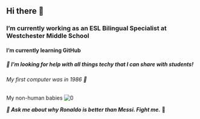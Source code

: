 ## Hi there 👋
### I’m currently working as an ESL Bilingual Specialist at Westchester Middle School
#### I’m currently learning GitHub
##### 🤔 I’m looking for help with all things techy that I can share with students! 
###### My first computer was in 1986 :older_woman:
My non-human babies ![0](https://github.com/SalazarCR7/SalazarCR7/assets/175134590/495b1859-3fdd-46ac-aaf4-f4411a06a277)

***💬 Ask me about why Ronaldo is better than Messi. Fight me.*** :muscle:
